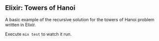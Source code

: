 ## Elixir: Towers of Hanoi
A basic example of the recursive solution for the towers of Hanoi problem
written in Elixir.

Execute ```mix test``` to watch it run.